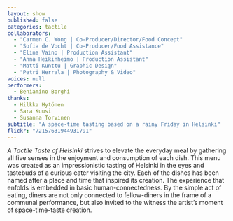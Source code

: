 ```yaml
---
layout: show
published: false
categories: tactile
collaborators: 
  - "Carmen C. Wong | Co-Producer/Director/Food Concept"
  - "Sofia de Vocht | Co-Producer/Food Assistance"
  - "Elina Vaino | Production Assistant"
  - "Anna Heikinheimo | Production Assistant"
  - "Matti Kunttu | Graphic Design"
  - "Petri Herrala | Photography & Video"
voices: null
performers: 
  - Beniamino Borghi
thanks: 
  - Hilkka Hytönen
  - Sara Kuusi
  - Susanna Torvinen
subtitle: "A space-time tasting based on a rainy Friday in Helsinki"
flickr: "72157631944931791"
---
```


_A Tactile Taste of Helsinki_ strives to elevate the everyday meal by gathering all five senses in the enjoyment and consumption of each dish. This menu was created as an impressionistic tasting of Helsinki in the eyes and tastebuds of a curious eater visiting the city. Each of the dishes has been named after a place and time that inspired its creation. The experience that enfolds is embedded in basic human-connectedness. By the simple act of eating, diners are not only connected to fellow-diners in the frame of a communal performance, but also invited to the witness the artist’s moment of space-time-taste creation.  